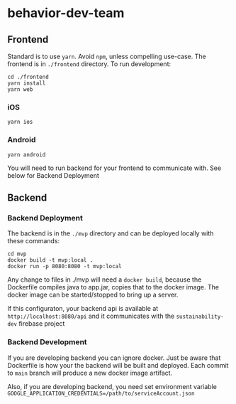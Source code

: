 # behavior-dev-team

## Frontend
Standard is to use `yarn`. Avoid `npm`, unless compelling use-case.
The frontend is in `./frontend` directory. To run development:

```
cd ./frontend
yarn install
yarn web
```

### iOS
```yarn ios```

### Android
```yarn android```

You will need to run backend for your frontend to communicate with. See below for Backend Deployment


## Backend
### Backend Deployment
The backend is in the `./mvp` directory and can be deployed locally with these commands:

```
cd mvp
docker build -t mvp:local .
docker run -p 8080:8080 -t mvp:local
```

Any change to files in ./mvp will need a `docker build`, because the Dockerfile compiles java to app.jar, copies that to the docker image. The docker image can be started/stopped to bring up a server.

If this configuraton, your backend api is available at `http://localhost:8080/api` and it communicates with the `sustainability-dev` firebase project


### Backend Development
If you are developing backend you can ignore docker. Just be aware that Dockerfile is how your the backend will be built and deployed. Each commit to `main` branch will produce a new docker image artifact.

Also, if you are developing backend, you need set environment variable ```GOOGLE_APPLICATION_CREDENTIALS=/path/to/serviceAccount.json```

